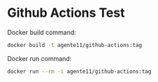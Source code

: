 # Github Actions Test

Docker build command:

```sh
docker build -t agente11/github-actions:tag
```

Docker run command:

```sh
docker run --rm -i agente11/github-actions:tag
```
